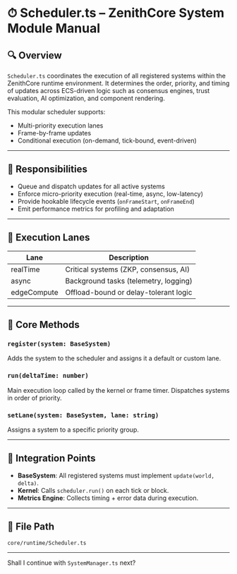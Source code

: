 
# ⏱ Scheduler.ts – ZenithCore System Module Manual

## 🔍 Overview

`Scheduler.ts` coordinates the execution of all registered systems within the ZenithCore runtime environment. It determines the order, priority, and timing of updates across ECS-driven logic such as consensus engines, trust evaluation, AI optimization, and component rendering.

This modular scheduler supports:
- Multi-priority execution lanes
- Frame-by-frame updates
- Conditional execution (on-demand, tick-bound, event-driven)

---

## 🎯 Responsibilities

- Queue and dispatch updates for all active systems
- Enforce micro-priority execution (real-time, async, low-latency)
- Provide hookable lifecycle events (`onFrameStart`, `onFrameEnd`)
- Emit performance metrics for profiling and adaptation

---

## 🧠 Execution Lanes

| Lane        | Description                             |
|-------------|-----------------------------------------|
| realTime    | Critical systems (ZKP, consensus, AI)   |
| async       | Background tasks (telemetry, logging)   |
| edgeCompute | Offload-bound or delay-tolerant logic   |

---

## 🔧 Core Methods

### `register(system: BaseSystem)`
Adds the system to the scheduler and assigns it a default or custom lane.

### `run(deltaTime: number)`
Main execution loop called by the kernel or frame timer. Dispatches systems in order of priority.

### `setLane(system: BaseSystem, lane: string)`
Assigns a system to a specific priority group.

---

## 🔗 Integration Points

- **BaseSystem**: All registered systems must implement `update(world, delta)`.
- **Kernel**: Calls `scheduler.run()` on each tick or block.
- **Metrics Engine**: Collects timing + error data during execution.

---

## 📁 File Path

```
core/runtime/Scheduler.ts
```

---

Shall I continue with `SystemManager.ts` next?
